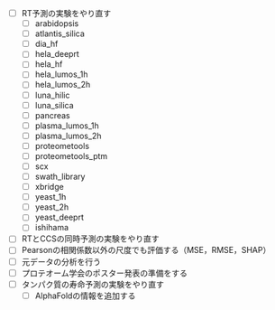 - [ ] RT予測の実験をやり直す
  - [ ] arabidopsis
  - [ ] atlantis_silica
  - [ ] dia_hf
  - [ ] hela_deeprt
  - [ ] hela_hf
  - [ ] hela_lumos_1h
  - [ ] hela_lumos_2h
  - [ ] luna_hilic
  - [ ] luna_silica
  - [ ] pancreas
  - [ ] plasma_lumos_1h
  - [ ] plasma_lumos_2h
  - [ ] proteometools
  - [ ] proteometools_ptm
  - [ ] scx
  - [ ] swath_library
  - [ ] xbridge
  - [ ] yeast_1h
  - [ ] yeast_2h
  - [ ] yeast_deeprt
  - [ ] ishihama
- [ ] RTとCCSの同時予測の実験をやり直す
- [ ] Pearsonの相関係数以外の尺度でも評価する（MSE，RMSE，SHAP）
- [ ] 元データの分析を行う
- [ ] プロテオーム学会のポスター発表の準備をする
- [ ] タンパク質の寿命予測の実験をやり直す
  - [ ] AlphaFoldの情報を追加する
